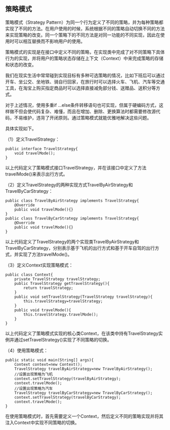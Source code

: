 ## 策略模式

策略模式（Strategy Pattern）为同一个行为定义了不同的策略，并为每种策略都实现了不同的方法。在用户使用的时候，系统根据不同的策略自动切换不同的方法来实现策略的改变。同一个策略下的不同方法是对同一功能的不同实现，因此在使用时可以相互替换而不影响用户的使用。

策略模式的实现是在接口中定义不同的策略，在实现类中完成了对不同策略下具体行为的实现，并将用户的策略状态存储在上下文（Context）中来完成策略的存储和状态的改变。

我们在现实生活中常常碰到实现目标有多种可选策略的情况，比如下班后可以通过开车、坐公交、坐地铁、骑自行回家，在旅行时可以选择火车、飞机、汽车等交通工具，在淘宝上购买指定商品时可以选择直接减免部分钱、送赠品、送积分等方式。

对于上述情况，使用多重if ...else条件转移语句也可实现，但属于硬编码方式，这样做不但会使代码复杂、难懂，而且在增加、删除、更换算法时都需要修改源代码，不易维护，违背了开闭原则。通过策略模式就能优雅地解决这些问题。

具体实现如下。

（1）定义TravelStrategy：

```
public interface TravelStrategy{
	void travelMode();
}
```

以上代码定义了策略模式接口TravelStrategy，并在该接口中定义了方法travelMode()来表示出行方式。

（2）定义TravelStrategy的两种实现方式TravelByAirStrategy和TravelByCarStrategy：

```
public class TravelByAirStrategy implements TravelStrategy{
	@Override
	public void travelMode(){}
}
public class TravelByCarStrategy implements TravelStrategy{
	@Override
	public void travelMode(){}
}
```

以上代码定义了TravelStrategy的两个实现类TravelByAirStrategy和TravelByCarStrategy，分别表示基于飞机的出行方式和基于开车自驾的出行方式，并实现了方法travelMode()。

（3）定义Context实现策略模式：

```
public class Context{
	private TravelStrategy travelStrategy;
	public TravelStrategy getTravelStrategy(){
		return travelStrategy;
	}
	public void setTravelStrategy(TravelStrategy travelStrategy){
		this.travelStrategy=travelStrategy;
	}
	public void travelMode(){
		this.travelStrategy.travelMode();
	}
}
```

以上代码定义了策略模式实现的核心类Context，在该类中持有TravelStrategy实例并通过setTravelStrategy()实现了不同策略的切换。

（4）使用策略模式：

```
public static void main(String[] args){
	Context context=new Context();
	TravelStrategy travelByAirStrategy=new TravelByAirStrategy();
	//设置出现策略为飞机
	context.setTravelStrategy(travelByAirStrategy);
	context.travelMode();
	//设置出现策略为汽车
	TravelStrategy travelByCarStrategy=new TravelByCarStrategy();
	context.setTravelStrategy(travelByCarStrategy);
	context.travelMode();
}
```

在使用策略模式时，首先需要定义一个Context，然后定义不同的策略实现并将其注入Context中实现不同策略的切换。